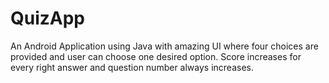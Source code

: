 # QuizApp
An Android Application using Java with amazing UI where four choices are provided and user can choose one desired option. Score increases for every right answer and question number always increases.
